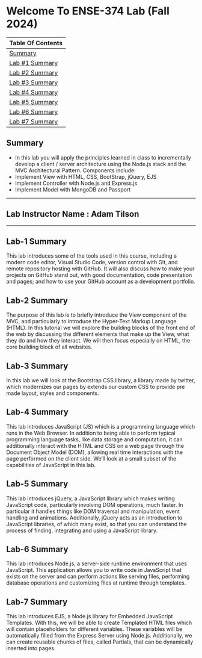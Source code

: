 # **Welcome To ENSE-374 Lab (Fall 2024)**

|  **Table Of Contents**       | 
| -------------  |
| [Summary](#summary)     |
| [Lab #1 Summary](#lab-1-summary) |
| [Lab #2 Summary](#lab-2-summary) |
| [Lab #3 Summary](#lab-3-summary) |
| [Lab #4 Summary](#lab-4-summary) |
| [Lab #5 Summary](#lab-5-summary) |
| [Lab #6 Summary](#lab-6-summary) |
| [Lab #7 Summary](#lab-7-summary) |

## **Summary**

- In this lab you will apply the principles learned in class to
incrementally develop a client / server architecture using the
Node.js stack and the MVC Architectural Pattern.
Components include:
- Implement View with HTML, CSS, BootStrap, jQuery, EJS
- Implement Controller with Node.js and Express.js
- Implement Model with MongoDB and Passport
---

## **Lab Instructor Name : Adam Tilson**

---

## **Lab-1 Summary**

This lab introduces some of the tools used in this course, including a modern code editor, Visual Studio Code, version control with Git, and remote repository hosting with GitHub. It will also discuss how to make your projects on GitHub stand out, with good documentation, code presentation and pages; and how to use your GitHub account as a development portfolio.

## **Lab-2 Summary**

The purpose of this lab is to briefly introduce the View component of the MVC, and particularly to introduce the Hyper-Text Markup Language (HTML). In this tutorial we will explore the building blocks of the front end of the web by discussing the different elements that make up the View, what they do and how they interact. We will then focus especially on HTML, the core building block of all websites.

## **Lab-3 Summary**

In this lab we will look at the Bootstrap CSS library, a library made by twitter, which modernizes our pages by extends our custom CSS to provide pre made layout, styles and components.

## **Lab-4 Summary**

This lab introduces JavaScript (JS) which is a programming language which runs in the Web Browser. In addition to being able to perform typical programming language tasks, like data storage and computation, it can additionally interact with the HTML and CSS on a web page through the Document Object Model (DOM), allowing real time interactions with the page performed on the client side. We’ll look at a small subset of the capabilities of JavaScript in this lab.

## **Lab-5 Summary**
This lab introduces jQuery, a JavaScript library which makes writing JavaScript code, particularly involving DOM operations, much faster. In particular it handles things like DOM traversal and manipulation, event handling and animations. Additionally, jQuery acts as an introduction to JavaScript libraries, of which many exist, so that you can understand the process of finding, integrating and using a JavaScript library.

## **Lab-6 Summary**
This lab introduces Node.js, a server-side runtime environment that uses JavaScript. This application allows you to write code in JavaScript that exists on the server and can perform actions like serving files, performing database operations and customizing files at runtime through templates.

## **Lab-7 Summary**
This lab introduces EJS, a Node.js library for Embedded JavaScript Templates. With this, we will be able to create Templated HTML files which will contain placeholders for different variables. These variables will be automatically filled from the Express Server using Node.js. Additionally, we can create reusable chunks of files, called Partials, that can be dynamically inserted into pages.